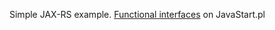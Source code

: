 Simple JAX-RS example.
[Functional interfaces](javastart.pl/static/slownik/interfejs-funkcyjny/) on JavaStart.pl
